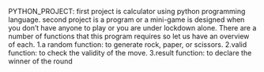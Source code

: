 PYTHON_PROJECT:
first project is calculator using python programming language.
second project is a program or a mini-game is designed when you don’t have anyone to play or you are under lockdown alone. 
There are a number of functions that this program requires so let us have an overview of each.
 1.a random function: to generate rock, paper, or scissors. 
 2.valid function: to check the validity of the move.
 3.result function: to declare the winner of the round
